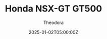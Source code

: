 ---
title: "Honda NSX-GT GT500"
meta_title: ""
description: "Honda NSX-GT - AC JT5 SNX 2021 (urd_jt5_snx_2021) for Assetto Corsa by URD"
date: 2025-01-02T05:00:00Z
thumb: Bw7qypI
mainimage: w0IGL29
cargallery: ["RMrMVz0", "uPMIYsi", "mTsqgUC"]
categories: ["Car"]
author: "Theodora"
championship: Super GT
tags: ["Honda", "Super GT", "GT500", "URD", "Japan", "2021","Sports Car"]
draft: false
link: https://mods.to/mklT683940807e265
zipsize: "103 MB"
host: ModsFire
manu: Honda
country: Japan
championship: Super GT
year: 2021
class: GT500
drivetrain: RWD
engine: HR420 I4
power: 650 hp
torque: 628
mass: 1030
speed: 300
gb: 6-Speed
accel: 3s
creator: URD
creatorfull: United Racing Design
creatorlink: https://unitedracingdesign.com
version: "1.0"
csp: "0.2.6"
carname: "Honda NSX-GT"
realname: AC JT5 SNX 2021
livery: "6 included"
r2r: 1
---